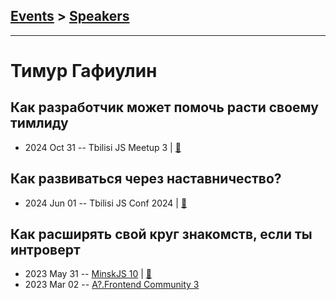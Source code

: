 ## [Events](../README.md) > [Speakers](../speakers.md)
---

# Тимур Гафиулин

## Как разработчик может помочь расти своему тимлиду
- 2024 Oct 31 -- Tbilisi JS Meetup 3  | [:notebook:](https://tgafiulin.github.io/openconf_2024/)  
## Как развиваться через наставничество?
- 2024 Jun 01 -- Tbilisi JS Conf 2024  | [:notebook:](https://tgafiulin.github.io/tbilisijs_2024/)  
## Как расширять свой круг знакомств, если ты интроверт
- 2023 May 31 -- [MinskJS 10](https://youtu.be/NoI4IIc3U1w)  | [:notebook:](https://docs.google.com/presentation/d/1DYdwdKVGJeDf1pI0Fte-RR8pfiMeOJ6iaur06WtRy8Y/edit)  
- 2023 Mar 02 -- [A?.Frontend Community 3](https://youtu.be/L-DLWltHirc)    
